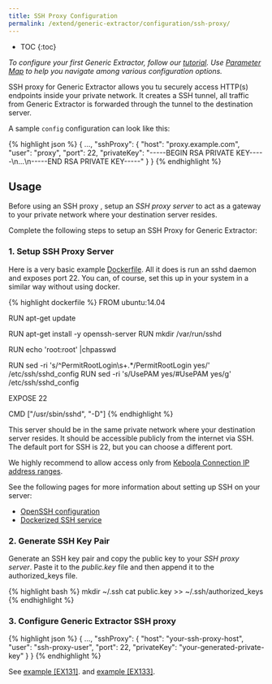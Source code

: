 ```yaml
---
title: SSH Proxy Configuration
permalink: /extend/generic-extractor/configuration/ssh-proxy/
---
```


* TOC
{:toc}

*To configure your first Generic Extractor, follow our [tutorial](/extend/generic-extractor/tutorial/).*
*Use [Parameter Map](/extend/generic-extractor/map/) to help you navigate among various
configuration options.*

SSH proxy for Generic Extractor allows you tu securely access HTTP(s) endpoints inside your private network.
It creates a SSH tunnel, all traffic from Generic Extractor is forwarded through the tunnel to the destination server.

A sample `config` configuration can look like this:

{% highlight json %}
{
    ...,
    "sshProxy": {
        "host": "proxy.example.com",
        "user": "proxy",
        "port": 22,
        "privateKey": "-----BEGIN RSA PRIVATE KEY-----\n...\n-----END RSA PRIVATE KEY-----"
    }
}
{% endhighlight %}


## Usage
Before using an SSH proxy , setup an *SSH proxy server*
to act as a gateway to your private network where your destination server resides.

Complete the following steps to setup an SSH Proxy for Generic Extractor:

### 1. Setup SSH Proxy Server
Here is a very basic example [Dockerfile](https://docs.docker.com/engine/reference/builder/).
All it does is run an sshd daemon and exposes port 22. You can, of course, set this up in your system in
a similar way without using docker.

{% highlight dockerfile %}
FROM ubuntu:14.04

RUN apt-get update

RUN apt-get install -y openssh-server
RUN mkdir /var/run/sshd

RUN echo 'root:root' |chpasswd

RUN sed -ri 's/^PermitRootLogin\s+.*/PermitRootLogin yes/' /etc/ssh/sshd_config
RUN sed -ri 's/UsePAM yes/#UsePAM yes/g' /etc/ssh/sshd_config

EXPOSE 22

CMD    ["/usr/sbin/sshd", "-D"]
{% endhighlight %}

This server should be in the same private network where your destination server resides. It should be accessible publicly from the internet via SSH.
The default port for SSH is 22, but you can choose a different port.

We highly recommend to allow access only from [Keboola Connection IP address ranges](https://help.keboola.com/extractors/ip-addresses/).

See the following pages for more information about setting up SSH on your server:

- [OpenSSH configuration](https://help.ubuntu.com/community/SSH/OpenSSH/Configuring)
- [Dockerized SSH service](https://docs.docker.com/engine/examples/running_ssh_service/)


### 2. Generate SSH Key Pair
Generate an SSH key pair and copy the public key to your *SSH proxy server*.
Paste it to the *public.key* file and then append it to the authorized_keys file.

{% highlight bash %}
mkdir ~/.ssh
cat public.key >> ~/.ssh/authorized_keys
{% endhighlight %}

### 3. Configure Generic Extractor SSH proxy

{% highlight json %}
{
    ...,
    "sshProxy": {
        "host": "your-ssh-proxy-host",
        "user": "ssh-proxy-user",
        "port": 22,
        "privateKey": "your-generated-private-key"
    }
}
{% endhighlight %}

See [example [EX131]](https://github.com/keboola/generic-extractor/tree/master/doc/examples/131-ssh-tunnel).
and [example [EX133]](https://github.com/keboola/generic-extractor/tree/master/doc/examples/133-ssh-tunnel-iterations-params).
